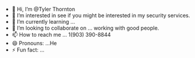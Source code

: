 - 👋 Hi, I’m @Tyler Thornton 
- 👀 I’m interested in see if you might be interested in my security services.
- 🌱 I’m currently learning ...
- 💞️ I’m looking to collaborate on ... working with good people.
- 📫 How to reach me ... 1(903) 390-8844
- 😄 Pronouns: ...He
- ⚡ Fun fact: ...

<!---
Tylerray82/Tylerray82 is a ✨ special ✨ repository because its `README.md` (this file) appears on your GitHub profile.
You can click the Preview link to take a look at your changes.
--->
